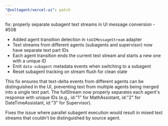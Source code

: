 ```yaml
---
"@voltagent/vercel-ui": patch
---
```


fix: properly separate subagent text streams in UI message conversion - #508

- Added agent transition detection in `toUIMessageStream` adapter
- Text streams from different agents (subagents and supervisor) now have separate text part IDs
- Each agent transition ends the current text stream and starts a new one with a unique ID
- Emit `data-subagent` metadata events when switching to a subagent
- Reset subagent tracking on stream flush for clean state

This fix ensures that text-delta events from different agents can be distinguished in the UI, preventing text from multiple agents being merged into a single text part. The fullStream now properly separates each agent's response with unique IDs (e.g., id:"1" for MathAssistant, id:"2" for DateTimeAssistant, id:"3" for Supervisor).

Fixes the issue where parallel subagent execution would result in mixed text streams that couldn't be distinguished by source agent.
